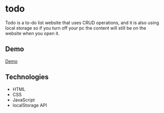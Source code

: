 # todo
Todo is a to-do list website that uses CRUD operations, and it is also using local storage so if you turn off your pc the content will still be on the website when you open it.

## Demo
[Demo](https://mohamed-dahni.github.io/todo/)

## Technologies
- HTML
- CSS
- JavaScript
- localStorage API
